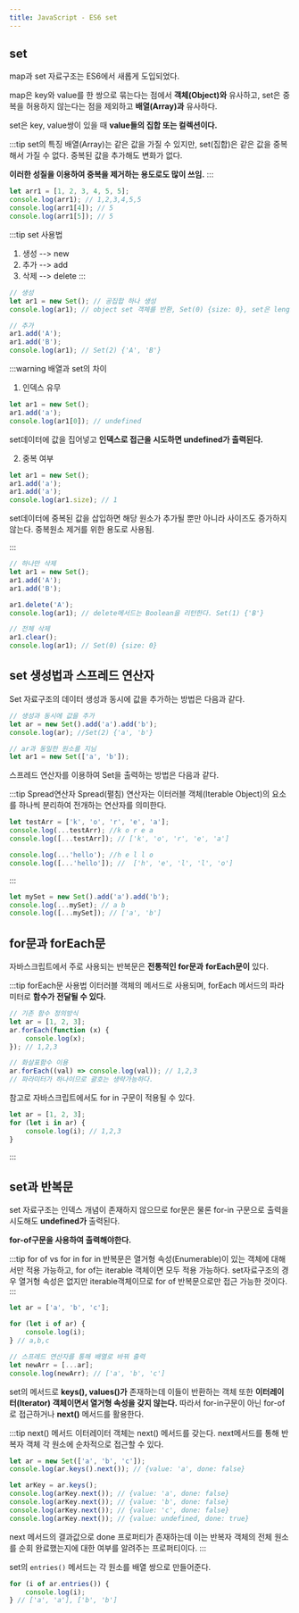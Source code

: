 ```yaml
---
title: JavaScript - ES6 set
---
```


## set

map과 set 자료구조는 ES6에서 새롭게 도입되었다.

map은 key와 value를 한 쌍으로 묶는다는 점에서 **객체(Object)와** 유사하고, set은 중복을 허용하지 않는다는 점을 제외하고 **배열(Array)과** 유사하다.

set은 key, value쌍이 있을 때 **value들의 집합 또는 컬렉션이다.**

:::tip set의 특징
배열(Array)는 같은 값을 가질 수 있지만, set(집합)은 같은 값을 중복해서 가질 수 없다. 중복된 값을 추가해도 변화가 없다.

**이러한 성질을 이용하여 중복을 제거하는 용도로도 많이 쓰임.**
:::

```js
let arr1 = [1, 2, 3, 4, 5, 5];
console.log(arr1); // 1,2,3,4,5,5
console.log(arr1[4]); // 5
console.log(arr1[5]); // 5
```

:::tip set 사용법

1. 생성 --> new
2. 추가 --> add
3. 삭제 --> delete
   :::

```js
// 생성
let ar1 = new Set(); // 공집합 하나 생성
console.log(ar1); // object set 객체를 반환, Set(0) {size: 0}, set은 length가 아닌 size이다.

// 추가
ar1.add('A');
ar1.add('B');
console.log(ar1); // Set(2) {'A', 'B'}
```

:::warning 배열과 set의 차이

1. 인덱스 유무

```js
let ar1 = new Set();
ar1.add('a');
console.log(ar1[0]); // undefined
```

set데이터에 값을 집어넣고 **인덱스로 접근을 시도하면 undefined가 출력된다.**

2. 중복 여부

```js
let ar1 = new Set();
ar1.add('a');
ar1.add('a');
console.log(ar1.size); // 1
```

set데이터에 중복된 값을 삽입하면 해당 원소가 추가될 뿐만 아니라 사이즈도 증가하지 않는다. 중복원소 제거를 위한 용도로 사용됨.

:::

```js
// 하나만 삭제
let ar1 = new Set();
ar1.add('A');
ar1.add('B');

ar1.delete('A');
console.log(ar1); // delete메서드는 Boolean을 리턴한다. Set(1) {'B'}

// 전체 삭제
ar1.clear();
console.log(ar1); // Set(0) {size: 0}
```

## set 생성법과 스프레드 연산자

Set 자료구조의 데이터 생성과 동시에 값을 추가하는 방법은 다음과 같다.

```js
// 생성과 동시에 값을 추가
let ar = new Set().add('a').add('b');
console.log(ar); //Set(2) {'a', 'b'}

// ar과 동일한 원소를 지님
let ar1 = new Set(['a', 'b']);
```

스프레드 연산자를 이용하여 Set을 출력하는 방법은 다음과 같다.

:::tip Spread연산자
Spread(펼침) 연산자는 이터러블 객체(Iterable Object)의 요소를 하나씩 분리하여 전개하는 연산자를 의미한다.

```js
let testArr = ['k', 'o', 'r', 'e', 'a'];
console.log(...testArr); //k o r e a
console.log([...testArr]); // ['k', 'o', 'r', 'e', 'a']

console.log(...'hello'); //h e l l o
console.log([...'hello']); //  ['h', 'e', 'l', 'l', 'o']
```

:::

```js
let mySet = new Set().add('a').add('b');
console.log(...mySet); // a b
console.log([...mySet]); // ['a', 'b']
```

## for문과 forEach문

자바스크립트에서 주로 사용되는 반복문은 **전통적인 for문과** **forEach문이** 있다.

:::tip forEach문 사용법
이터러블 객체의 메서드로 사용되며, forEach 메서드의 파라미터로 **함수가 전달될 수 있다.**

```js
// 기존 함수 정의방식
let ar = [1, 2, 3];
ar.forEach(function (x) {
    console.log(x);
}); // 1,2,3

// 화살표함수 이용
ar.forEach((val) => console.log(val)); // 1,2,3
// 파라미터가 하나이므로 괄호는 생략가능하다.
```

참고로 자바스크립트에서도 for in 구문이 적용될 수 있다.

```js
let ar = [1, 2, 3];
for (let i in ar) {
    console.log(i); // 1,2,3
}
```

:::

## set과 반복문

set 자료구조는 인덱스 개념이 존재하지 않으므로 for문은 물론 for-in 구문으로 출력을 시도해도 **undefined가** 출력된다.

**for-of구문을 사용하여 출력해야한다.**

:::tip for of vs for in
for in 반복문은 열거형 속성(Enumerable)이 있는 객체에 대해서만 적용 가능하고, for of는 iterable 객체이면 모두 적용 가능하다. set자료구조의 경우 열거형 속성은 없지만 iterable객체이므로 for of 반복문으로만 접근 가능한 것이다.
:::

```js
let ar = ['a', 'b', 'c'];

for (let i of ar) {
    console.log(i);
} // a,b,c

// 스프레드 연산자를 통해 배열로 바꿔 출력
let newArr = [...ar];
console.log(newArr); // ['a', 'b', 'c']
```

set의 메서드로 **keys(), values()가** 존재하는데 이들이 반환하는 객체 또한 **이터레이터(Iterator) 객체이면서 열거형 속성을 갖지 않는다.** 따라서 for-in구문이 아닌 for-of로 접근하거나 **next()** 메서드를 활용한다.

:::tip next() 메서드
이터레이터 객체는 next() 메서드를 갖는다. next메서드를 통해 반복자 객체 각 원소에 순차적으로 접근할 수 있다.

```js
let ar = new Set(['a', 'b', 'c']);
console.log(ar.keys().next()); // {value: 'a', done: false}

let arKey = ar.keys();
console.log(arKey.next()); // {value: 'a', done: false}
console.log(arKey.next()); // {value: 'b', done: false}
console.log(arKey.next()); // {value: 'c', done: false}
console.log(arKey.next()); // {value: undefined, done: true}
```

next 메서드의 결과값으로 done 프로퍼티가 존재하는데 이는 반복자 객체의 전체 원소를 순회 완료했는지에 대한 여부를 알려주는 프로퍼티이다.
:::

set의 `entries()` 메서드는 각 원소를 배열 쌍으로 만들어준다.

```js
for (i of ar.entries()) {
    console.log(i);
} // ['a', 'a'], ['b', 'b']
```
